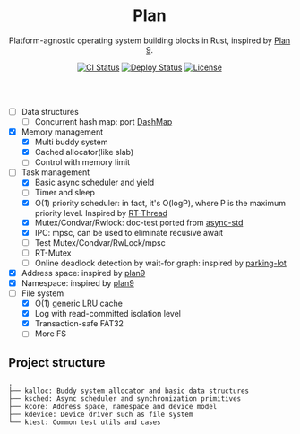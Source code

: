 
<h1 align="center">
Plan
<br/></h1>

<p align="center">
Platform-agnostic operating system building blocks in Rust, inspired by <a href="https://9p.io/plan9/">Plan 9</a>.
</p>

<div align="center">
    <a href="../../actions"><img src="../../workflows/CI/badge.svg" alt="CI Status" style="max-width:100%;"></a>
    <a href="../../actions"><img src="../../workflows/Deploy/badge.svg" alt="Deploy Status" style="max-width:100%;"></a>
    <a href="LICENSE"><img src="https://img.shields.io/badge/license-MIT-blue.svg" alt="License" style="max-width:100%;"></a>
</div>

<br/><br/>

- [ ] Data structures
  - [ ] Concurrent hash map: port [DashMap](https://github.com/xacrimon/dashmap)
- [x] Memory management
  - [x] Multi buddy system
  - [x] Cached allocator(like slab)
  - [ ] Control with memory limit
- [ ] Task management
  - [x] Basic async scheduler and yield
  - [ ] Timer and sleep
  - [x] O(1) priority scheduler: in fact, it's O(logP), where P is the maximum priority level. Inspired by [RT-Thread](https://github.com/RT-Thread/rt-thread)
  - [x] Mutex/Condvar/Rwlock: doc-test ported from [async-std](https://github.com/async-rs/async-std)
  - [x] IPC: mpsc, can be used to eliminate recusive await
  - [ ] Test Mutex/Condvar/RwLock/mpsc
  - [ ] RT-Mutex
  - [ ] Online deadlock detection by wait-for graph: inspired by [parking-lot](https://github.com/Amanieu/parking_lot)
- [x] Address space: inspired by [plan9](https://github.com/0intro/plan9)
- [x] Namespace: inspired by [plan9](https://github.com/0intro/plan9)
- [ ] File system
  - [x] O(1) generic LRU cache
  - [x] Log with read-committed isolation level
  - [x] Transaction-safe FAT32
  - [ ] More FS

## Project structure

```
.
├── kalloc: Buddy system allocator and basic data structures
├── ksched: Async scheduler and synchronization primitives
├── kcore: Address space, namespace and device model
├── kdevice: Device driver such as file system
└── ktest: Common test utils and cases
```
